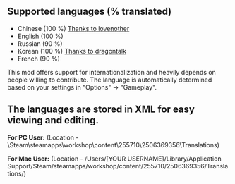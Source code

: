 ## Supported languages (% translated)
* Chinese (100 %) [Thanks to lovenother](https://steamcommunity.com/profiles/76561198822036937)
* English (100 %)
* Russian (90 %) 
* Korean (100 %)  [Thanks to dragontalk](https://steamcommunity.com/id/dragontalk)
* French (90 %) 

This mod offers support for internationalization and heavily depends on people willing to contribute. The language is automatically determined based on your settings in "Options" -> "Gameplay".

## The languages are stored in XML for easy viewing and editing. 

**For PC User:**
(Location - <Path to Steam>\Steam\steamapps\workshop\content\255710\2506369356\Translations)

**For Mac User:**
(Location - /Users/[YOUR USERNAME]/Library/Application Support/Steam/steamapps/workshop/content/255710/2506369356/Translations/)
